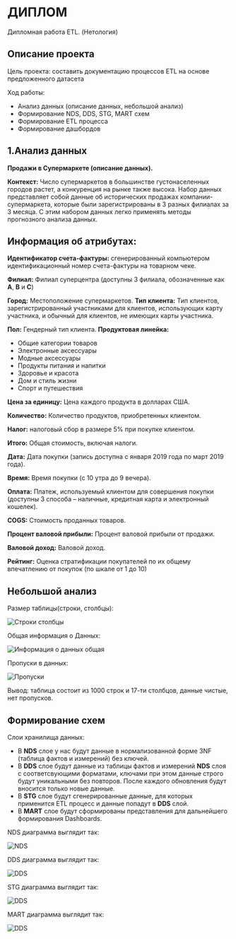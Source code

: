 # ДИПЛОМ
Дипломная работа ETL. (Нетология)

## Описание проекта
Цель проекта: составить документацию процессов ETL на основе предложенного датасета

Ход работы: 
* Анализ данных (описание данных, небольшой анализ)
* Формирование NDS, DDS, STG, MART схем
* Формирование ETL процесса
* Формирование дашбордов

## 1.Анализ данных
__Продажи в Супермаркете (описание данных).__

__Контекст:__ Число супермаркетов в большинстве густонаселенных городов растет, а конкуренция на рынке также высока. Набор данных представляет собой данные об исторических продажах компании-супермаркета, которые были зарегистрированы в 3 разных филиалах за 3 месяца. С этим набором данных легко применять методы прогнозного анализа данных.

## Информация об атрибутах:

__Идентификатор счета-фактуры:__ сгенерированный компьютером идентификационный номер счета-фактуры на товарном чеке.

__Филиал:__ Филиал суперцентра (доступны 3 филиала, обозначенные как __A__, __B__ и __C__)

__Город:__ Местоположение супермаркетов.
__Тип клиента:__ Тип клиентов, зарегистрированный участниками для клиентов, использующих карту участника, и обычный для клиентов, не имеющих карты участника.

__Пол:__ Гендерный тип клиента.
__Продуктовая линейка:__ 
* Общие категории товаров 
* Электронные аксессуары
* Модные аксессуары
* Продукты питания и напитки
* Здоровье и красота
* Дом и стиль жизни
* Спорт и путешествия
	
__Цена за единицу:__ Цена каждого продукта в долларах США.

__Количество:__ Количество продуктов, приобретенных клиентом.

__Налог:__ налоговый сбор в размере 5% при покупке клиентом.

__Итого:__ Общая стоимость, включая налоги.

__Дата:__ Дата покупки (запись доступна с января 2019 года по март 2019 года).

__Время:__ Время покупки (с 10 утра до 9 вечера).

__Оплата:__ Платеж, используемый клиентом для совершения покупки (доступны 3 способа – наличные, кредитная карта и электронный кошелек).

__COGS:__ Стоимость проданных товаров.

__Процент валовой прибыли:__ Процент валовой прибыли от продажи.

__Валовой доход:__ Валовой доход.

__Рейтинг:__ Оценка стратификации покупателей по их общему впечатлению от покупок (по шкале от 1 до 10) 

## Небольшой анализ

Размер таблицы(строки, столбцы):

![Строки столбцы](dags/data/screen/строки%20столбцы.jpg)   

Общая информация о Данных:

![Информация о данных общая](dags/data/screen/общая%20информация.jpg)    

Пропуски в данных:

![Пропуски](dags/data/screen/пропуски%20в%20данных.jpg)

Вывод: таблица состоит из 1000 строк и 17-ти столбцов, данные чистые, нет пропусков. 

## Формирование схем

Слои хранилища данных:

* В __NDS__ слое у нас будут данные в нормализованной форме 3NF (таблица фактов и измерений) без ключей.
* В __DDS__ слое будут данные из таблицы фактов и измерений __NDS__ слоя с соответсвующими форматами, ключами при этом данные строго будут уникальными без повторов. После каждого обновления будут вносится только новые данные. 
* В __STG__ слое будут сгенерированные данные, для которых применится ETL процесс и данные попадут в __DDS__ слой.
* В __MART__ слое будут сформированы представления для дальнейшего формирования Dashboards.

NDS диаграмма выглядит так: 

![NDS](dags/data/screen/NDS.jpg)

DDS диаграмма выглядит так: 

![DDS](dags/data/screen/DDS.jpg)

STG диаграмма выглядит так: 

![DDS](dags/data/screen/STG.jpg)

MART диаграмма выглядит так: 

![DDS](dags/data/screen/MART.jpg)
